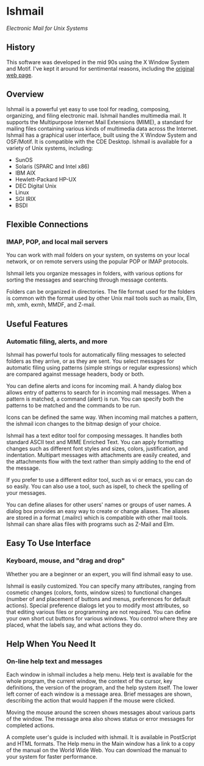 # Ishmail

*Electronic Mail for Unix Systems*

## History

This software was developed in the mid 90s using the X Window System and Motif. I've kept it around for sentimental reasons, including the [original web page](https://ishmail.com).

## Overview

Ishmail is a powerful yet easy to use tool for reading, composing, organizing, and filing electronic mail. Ishmail handles multimedia mail. It supports the Multipurpose Internet Mail Extensions (MIME), a standard for mailing files containing various kinds of multimedia data across the Internet. Ishmail has a graphical user interface, built using the X Window System and OSF/Motif. It is compatible with the CDE Desktop. Ishmail is available for a variety of Unix systems, including:

- SunOS
- Solaris (SPARC and Intel x86)
- IBM AIX
- Hewlett-Packard HP-UX
- DEC Digital Unix
- Linux
- SGI IRIX
- BSDI

## Flexible Connections

### IMAP, POP, and local mail servers

You can work with mail folders on your system, on systems on your local network, or on remote servers using the popular POP or IMAP protocols.

Ishmail lets you organize messages in folders, with various options for sorting the messages and searching through message contents.

Folders can be organized in directories. The file format used for the folders is common with the format used by other Unix mail tools such as mailx, Elm, mh, xmh, exmh, MMDF, and Z-mail.

## Useful Features

### Automatic filing, alerts, and more

Ishmail has powerful tools for automatically filing messages to selected folders as they arrive, or as they are sent. You select messages for automatic filing using patterns (simple strings or regular expressions) which are compared against message headers, body or both.

You can define alerts and icons for incoming mail. A handy dialog box allows entry of patterns to search for in incoming mail messages. When a pattern is matched, a command (alert) is run. You can specify both the patterns to be matched and the commands to be run.

Icons can be defined the same way. When incoming mail matches a pattern, the ishmail icon changes to the bitmap design of your choice.

Ishmail has a text editor tool for composing messages. It handles both standard ASCII text and MIME Enriched Text. You can apply formatting changes such as different font styles and sizes, colors, justification, and indentation. Multipart messages with attachments are easily created, and the attachments flow with the text rather than simply adding to the end of the message.

If you prefer to use a different editor tool, such as vi or emacs, you can do so easily. You can also use a tool, such as ispell, to check the spelling of your messages.

You can define aliases for other users' names or groups of user names. A dialog box provides an easy way to create or change aliases. The aliases are stored in a format (.mailrc) which is compatible with other mail tools. Ishmail can share alias files with programs such as Z-Mail and Elm.

## Easy To Use Interface

### Keyboard, mouse, and "drag and drop"

Whether you are a beginner or an expert, you will find ishmail easy to use.

Ishmail is easily customized. You can specify many attributes, ranging from cosmetic changes (colors, fonts, window sizes) to functional changes (number of and placement of buttons and menus, preferences for default actions). Special preference dialogs let you to modify most attributes, so that editing various files or programming are not required. You can define your own short cut buttons for various windows. You control where they are placed, what the labels say, and what actions they do.

## Help When You Need It

### On-line help text and messages

Each window in ishmail includes a help menu. Help text is available for the whole program, the current window, the context of the cursor, key definitions, the version of the program, and the help system itself. The lower left corner of each window is a message area. Brief messages are shown, describing the action that would happen if the mouse were clicked.

Moving the mouse around the screen shows messages about various parts of the window. The message area also shows status or error messages for completed actions.

A complete user's guide is included with ishmail. It is available in PostScript and HTML formats. The Help menu in the Main window has a link to a copy of the manual on the World Wide Web. You can download the manual to your system for faster performance.
